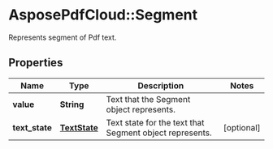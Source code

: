 ﻿# AsposePdfCloud::Segment
Represents segment of Pdf text.

## Properties
Name | Type | Description | Notes
------------ | ------------- | ------------- | -------------
**value** | **String** | Text that the Segment object represents. | 
**text_state** | [**TextState**](TextState.md) | Text state for the text that Segment object represents. | [optional] 


